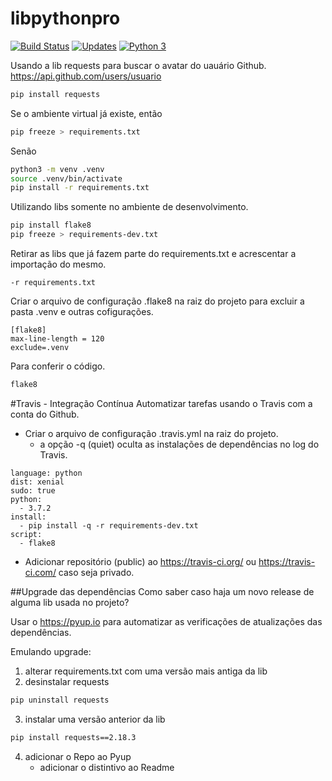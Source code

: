 # libpythonpro
[![Build Status](https://travis-ci.org/marcio-nunes/libpythonpro.svg?branch=master)](https://travis-ci.org/marcio-nunes/libpythonpro)
[![Updates](https://pyup.io/repos/github/marcio-nunes/libpythonpro/shield.svg)](https://pyup.io/repos/github/marcio-nunes/libpythonpro/)
[![Python 3](https://pyup.io/repos/github/marcio-nunes/libpythonpro/python-3-shield.svg)](https://pyup.io/repos/github/marcio-nunes/libpythonpro/)


Usando a lib requests para buscar o avatar do uauário Github.
https://api.github.com/users/usuario
```bash
pip install requests
```
Se o ambiente virtual já existe, então
```bash
pip freeze > requirements.txt
```
Senão
```bash
python3 -m venv .venv
source .venv/bin/activate
pip install -r requirements.txt
```
Utilizando libs somente no ambiente de desenvolvimento.
```bash
pip install flake8
pip freeze > requirements-dev.txt
```
Retirar as libs que já fazem parte do requirements.txt e acrescentar a importação do mesmo.
```
-r requirements.txt
```
Criar o arquivo de configuração .flake8 na raiz do projeto para excluir a pasta .venv e outras cofigurações.
```
[flake8]
max-line-length = 120
exclude=.venv
```
Para conferir o código.
```bash
flake8
```

#Travis - Integração Contínua
Automatizar tarefas usando o Travis com a conta do Github.
- Criar o arquivo de configuração .travis.yml na raiz do projeto.
    - a opção -q (quiet) oculta as instalações de dependências no log do Travis.
```
language: python
dist: xenial
sudo: true
python:
  - 3.7.2
install:
  - pip install -q -r requirements-dev.txt
script:
  - flake8
```
- Adicionar repositório (public) ao https://travis-ci.org/ ou https://travis-ci.com/ caso seja privado.

##Upgrade das dependências
Como saber caso haja um novo release de alguma lib usada no projeto?

Usar o https://pyup.io para automatizar as verificações de atualizações das dependências.

Emulando upgrade:
1. alterar requirements.txt com uma versão mais antiga da lib
2. desinstalar requests
```bash
pip uninstall requests
```
3. instalar uma versão anterior da lib
```bash
pip install requests==2.18.3
```
4. adicionar o Repo ao Pyup
    - adicionar o distintivo ao Readme

